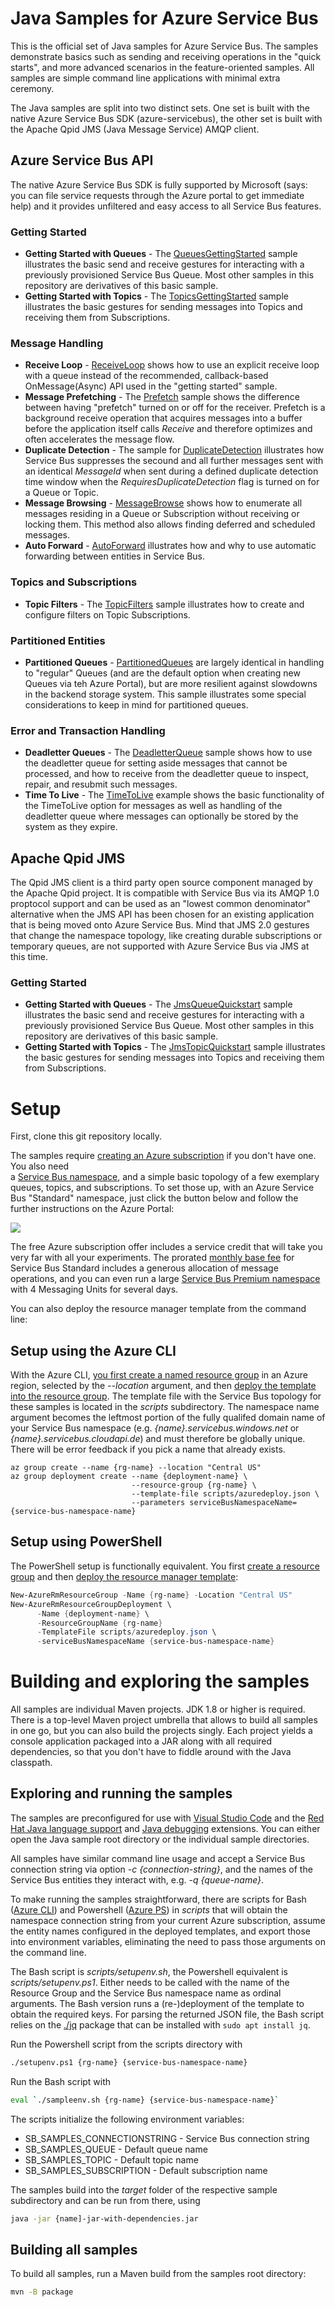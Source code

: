 # Java Samples for Azure Service Bus

This is the official set of Java samples for Azure Service Bus. The samples demonstrate basics 
such as sending and receiving operations in the "quick starts", and more advanced scenarios in 
the feature-oriented samples. All samples are simple command line applications with minimal extra 
ceremony. 

The Java samples are split into two distinct sets. One set is built with the native Azure Service Bus 
SDK (azure-servicebus), the other set is built with the Apache Qpid JMS (Java Message Service) AMQP client.

## Azure Service Bus API 

The native Azure Service Bus SDK is fully supported by Microsoft (says: you can file service requests through 
the Azure portal to get immediate help) and it provides unfiltered and easy access to all Service Bus features. 

### Getting Started

* **Getting Started with Queues** - The [QueuesGettingStarted](./azure-servicebus/QueuesGettingStarted) sample illustrates the basic send and receive gestures 
  for interacting with a previously provisioned Service Bus Queue. Most other samples in this repository are derivatives of this basic sample. 
* **Getting Started with Topics** - The [TopicsGettingStarted](./azure-servicebus/TopicsGettingStarted) sample illustrates the basic gestures for sending
  messages into Topics and receiving them from Subscriptions.

### Message Handling

* **Receive Loop** - [ReceiveLoop](./azure-servicebus/ReceiveLoop) shows how to use an explicit receive loop with a queue instead of the 
   recommended, callback-based OnMessage(Async) API used in the "getting started" sample.
* **Message Prefetching** - The [Prefetch](./azure-servicebus/Prefetch) sample shows the difference between having "prefetch" turned on or off for the receiver. 
  Prefetch is a background receive operation that acquires messages into a buffer before the application itself calls *Receive* and therefore 
  optimizes and often accelerates the message flow.
* **Duplicate Detection** - The sample for [DuplicateDetection](./azure-servicebus/DuplicateDetection) illustrates how Service Bus suppresses the secound and all 
  further messages sent with an identical *MessageId* when sent during a defined duplicate detection time window when the *RequiresDuplicateDetection*
  flag is turned on for a Queue or Topic.
* **Message Browsing** - [MessageBrowse](./azure-servicebus/MessageBrowse) shows how to enumerate all messages residing in a Queue or Subscription without receiving
  or locking them. This method also allows finding deferred and scheduled messages.
* **Auto Forward** - [AutoForward](./azure-servicebus/AutoForward) illustrates how and why to use automatic forwarding between entities in Service Bus.
  
### Topics and Subscriptions

* **Topic Filters** - The [TopicFilters](./azure-servicebus/TopicFilters) sample illustrates how to create and configure filters on Topic Subscriptions.
  
### Partitioned Entities

* **Partitioned Queues** - [PartitionedQueues](./azure-servicebus/PartitionedQueues) are largely identical in handling to "regular" Queues (and are the default 
  option when creating new Queues via teh Azure Portal), but are more resilient against slowdowns in the backend storage system. 
  This sample illustrates some special considerations to keep in mind for partitioned queues.   

### Error and Transaction Handling

* **Deadletter Queues** - The [DeadletterQueue](./azure-servicebus/DeadletterQueue) sample shows how to use the deadletter queue for setting aside 
  messages that cannot be processed, and how to receive from the deadletter queue to inspect, repair, and resubmit such messages.
* **Time To Live** - The [TimeToLive](./azure-servicebus/TimeToLive) example shows the basic functionality of the TimeToLive option for messages as
  well as handling of the deadletter queue where messages can optionally be stored by the system as they expire.
  

## Apache Qpid JMS

The Qpid JMS client is a third party open source component managed by the Apache Qpid project. It 
is compatible with Service Bus via its AMQP 1.0 proptocol support and can be used as an 
"lowest common denominator" alternative when the JMS API has been chosen for an existing application
that is being moved onto Azure Service Bus. Mind that JMS 2.0 gestures that change the namespace topology, 
like creating durable subscriptions or temporary queues, are not supported with Azure Service Bus via 
JMS at this time. 

### Getting Started

* **Getting Started with Queues** - The [JmsQueueQuickstart](./qpid-jms-client/JmsQueueQuickstart)  sample illustrates the basic send and receive gestures 
  for interacting with a previously provisioned Service Bus Queue. Most other samples in this repository are derivatives of this basic sample. 
* **Getting Started with Topics** - The [JmsTopicQuickstart](./qpid-jms-client/JmsTopicQuickstart) sample illustrates the basic gestures for sending
  messages into Topics and receiving them from Subscriptions.

# Setup 

First, clone this git repository locally. 

The samples require [creating an Azure subscription](https://azure.microsoft.com/free/) if you don't have one. You also need  
a [Service Bus namespace](https://docs.microsoft.com/azure/service-bus-messaging/service-bus-fundamentals-hybrid-solutions), 
and a simple basic topology of a few exemplary queues, topics, and subscriptions. To set those up, 
with an Azure Service Bus "Standard" namespace, just click the button below and follow the further instructions 
on the Azure Portal:

<a href="https://portal.azure.com/#create/Microsoft.Template/uri/https%3A%2F%2Fgithub.com%2Fazure%2Fazure-service-bus%2Fmaster%2Fsamples%2FJava%2Fscripts%2Fazuredeploy.json" target="_blank">
    <img src="http://azuredeploy.net/deploybutton.png"/>
</a>

The free Azure subscription offer includes a service credit that will take you very far with all your 
experiments. The prorated [monthly base fee](https://azure.microsoft.com/pricing/details/service-bus/) 
for Service Bus Standard includes a generous allocation of message operations, and you can even run a 
large [Service Bus Premium namespace](https://docs.microsoft.com/azure/service-bus-messaging/service-bus-premium-messaging) 
with 4 Messaging Units for several days.

You can also deploy the resource manager template from the command line:

## Setup using the Azure CLI

With the Azure CLI, [you first create a named resource group](https://docs.microsoft.com/en-us/azure/azure-resource-manager/xplat-cli-azure-resource-manager) in an Azure region, selected by the *--location* argument, and then [deploy the template into the resource group](https://docs.microsoft.com/en-us/azure/azure-resource-manager/resource-group-template-deploy-cli). The template file 
with the Service Bus topology for these samples is located in the *scripts* subdirectory. The namespace name argument becomes the leftmost portion of the fully qualifed domain name of your Service Bus namespace (e.g. *{name}.servicebus.windows.net* or *{name}.servicebus.cloudapi.de*) and must therefore be globally unique. There will be error feedback if you pick a name that already exists.

```azurecli
az group create --name {rg-name} --location "Central US"
az group deployment create --name {deployment-name} \
                           --resource-group {rg-name} \
                           --template-file scripts/azuredeploy.json \
                           --parameters serviceBusNamespaceName={service-bus-namespace-name}
```


## Setup using PowerShell

The PowerShell setup is functionally equivalent. You first [create a resource group](https://docs.microsoft.com/azure/azure-resource-manager/powershell-azure-resource-manager) and then [deploy the resource manager template](https://docs.microsoft.com/azure/azure-resource-manager/resource-group-template-deploy):

```powershell
New-AzureRmResourceGroup -Name {rg-name} -Location "Central US"
New-AzureRmResourceGroupDeployment \
      -Name {deployment-name} \
      -ResourceGroupName {rg-name}
      -TemplateFile scripts/azuredeploy.json \
      -serviceBusNamespaceName {service-bus-namespace-name} 
```

# Building and exploring the samples

All samples are individual Maven projects. JDK 1.8 or higher is required. There is a top-level Maven project
umbrella that allows to build all samples in one go, but you can also build the projects singly. Each 
project yields a console application packaged into a JAR along with all required dependencies, so that you
don't have to fiddle around with the Java classpath. 

## Exploring and running the samples

The samples are preconfigured for use with [Visual Studio Code](https://code.visualstudio.com/) and the [Red Hat 
Java language support](https://marketplace.visualstudio.com/items?itemName=redhat.java) and [Java debugging](https://marketplace.visualstudio.com/items?itemName=donjayamanne.javadebugger) extensions. 
You can either open the Java sample root directory or the individual sample directories. 

All samples have similar command line usage and accept a Service Bus connection string via option *-c {connection-string}*, and the names of the Service Bus entities they interact with, e.g. *-q {queue-name}*. 

To make running the samples straightforward, there are scripts for Bash ([Azure CLI](https://docs.microsoft.com/en-us/azure/azure-resource-manager/xplat-cli-azure-resource-manager)) and Powershell ([Azure PS](https://docs.microsoft.com/azure/azure-resource-manager/powershell-azure-resource-manager)) in *scripts* that will obtain the namespace connection string from your current Azure subscription, assume the entity names configured in the deployed templates, and export those into environment variables, eliminating the need to pass those arguments on the command line.

The Bash script is *scripts/setupenv.sh*, the Powershell equivalent is *scripts/setupenv.ps1*. Either needs to be called with the name of the Resource Group and the Service Bus namespace name as ordinal arguments. The Bash version runs a (re-)deployment of the template to obtain the required keys. For parsing
the returned JSON file, the Bash script relies on the [./jq](https://stedolan.github.io/jq/) package that can be installed with ```sudo apt install jq```.

Run the Powershell script from the scripts directory with

```bash
./setupenv.ps1 {rg-name} {service-bus-namespace-name} 
```

Run the Bash script with 
```bash
eval `./sampleenv.sh {rg-name} {service-bus-namespace-name}`
```

The scripts initialize the following environment variables:

* SB_SAMPLES_CONNECTIONSTRING - Service Bus connection string
* SB_SAMPLES_QUEUE - Default queue name
* SB_SAMPLES_TOPIC - Default topic name
* SB_SAMPLES_SUBSCRIPTION - Default subscription name

The samples build into the *target* folder of the respective sample subdirectory and can be run from there, using 

```bash
java -jar {name]-jar-with-dependencies.jar 
```

## Building all samples 

To build all samples, run a Maven build from the samples root directory:

```bash
mvn -B package
```

